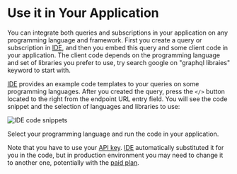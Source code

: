 # Use it in Your Application

You can integrate both queries and subscriptions in your application on any programming language and framework.
First you create a query or subscription in [IDE](/docs/ide/login), and then you embed this query
and some client code in your application. The client code depends on the programming language
and set of libraries you prefer to use, try search google on "graphql libraies" keyword to start with.


[IDE](/docs/ide/login) provides an example code templates to your queries 
on some programming languages. After you created the query, press the ```</>``` button
located to the right from the endpoint URL entry field. 
You will see the code snippet and the selection of languages and libraries to use:


![IDE code snippets](/img/ide/code_snippets.png)

Select your programming language and run the code in your application.

Note that you have to use your [API key](/docs/ide/apikey). [IDE](/docs/ide/login) automatically
substituted it for you in the code, but in production environment you may need to change it
to another one, potentially with the [paid plan](/docs/ide/paid).